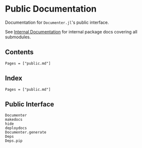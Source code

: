 # Public Documentation

Documentation for `Documenter.jl`'s public interface.

See [Internal Documentation](@ref) for internal package docs covering all submodules.

## Contents

```@contents
Pages = ["public.md"]
```

## Index

```@index
Pages = ["public.md"]
```

## Public Interface

```@docs
Documenter
makedocs
hide
deploydocs
Documenter.generate
Deps
Deps.pip
```

